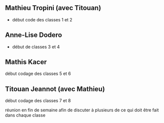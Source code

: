 ## Mathieu Tropini (avec Titouan)
- début code des classes 1 et 2


## Anne-Lise Dodero 
- début de classes 3 et 4 

## Mathis Kacer 
début codage des classes 5 et 6

## Titouan Jeannot (avec Mathieu)
début codage des classes 7 et 8 

réunion en fin de semaine afin de discuter à plusieurs de ce qui doit être fait dans chaque classe 